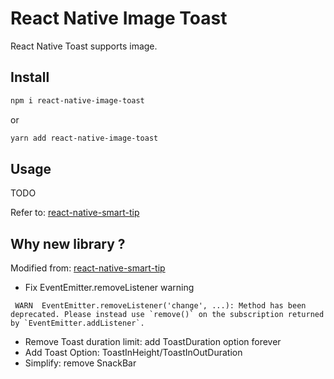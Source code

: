 # React Native Image Toast

React Native Toast supports image.

## Install

```bash
npm i react-native-image-toast
```

or 

```bash
yarn add react-native-image-toast
```

## Usage

TODO

Refer to: [react-native-smart-tip](https://github.com/mochixuan/react-native-smart-tip)

## Why new library ?

Modified from: [react-native-smart-tip](https://github.com/mochixuan/react-native-smart-tip)

- Fix EventEmitter.removeListener warning

```
 WARN  EventEmitter.removeListener('change', ...): Method has been deprecated. Please instead use `remove()` on the subscription returned by `EventEmitter.addListener`.
```

- Remove Toast duration limit: add ToastDuration option forever
- Add Toast Option: ToastInHeight/ToastInOutDuration 
- Simplify: remove SnackBar


